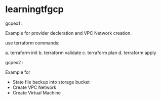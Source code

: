 # learningtfgcp


gcpex1 : 

Example for provider decleration and VPC Network creation.

use terraform commands:

a. terraform init
b. terraform validate
c. terraform plan
d. terraform apply


gcpex2 :

Example for 

- State file backup into storage bucket
- Create VPC Network
- Create Virtual Machine 